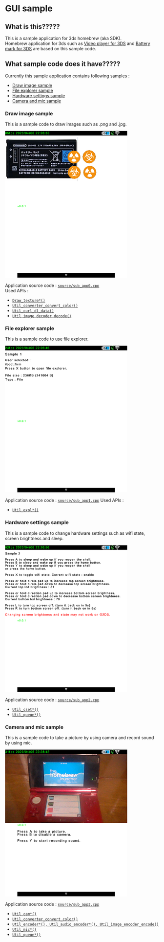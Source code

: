 # GUI sample

## What is this?????
This is a sample application for 3ds homebrew (aka SDK). \
Homebrew application for 3ds such as [Video player for 3DS](https://github.com/Core-2-Extreme/Video_player_for_3DS) and [Battery mark for 3DS](https://github.com/Core-2-Extreme/Battery_mark_for_3DS) are based on this sample code.

## What sample code does it have?????
Currently this sample application contains following samples : 
* [Draw image sample](https://github.com/Core-2-Extreme/GUI_sample#draw-image-sample)
* [File explorer sample](https://github.com/Core-2-Extreme/GUI_sample#file-explorer-sample)
* [Hardware settings sample](https://github.com/Core-2-Extreme/GUI_sample#hardware-settings-sample)
* [Camera and mic sample](https://github.com/Core-2-Extreme/GUI_sample#camera-and-mic-sample)

### Draw image sample
This is a sample code to draw images such as .png and .jpg.

<img src="https://raw.githubusercontent.com/Core-2-Extreme/GUI_sample/main/screenshots/sample_app_0.png" width="400" height="480">

Application source code : [`source/sub_app0.cpp`](https://github.com/Core-2-Extreme/GUI_sample/blob/main/source/sub_app0.cpp) \
Used APIs : 
* [`Draw_texture*()`](https://github.com/Core-2-Extreme/GUI_sample/blob/main/include/system/draw/draw.hpp)
* [`Util_converter_convert_color()`](https://github.com/Core-2-Extreme/GUI_sample/blob/main/include/system/util/converter.hpp)
* [`Util_curl_dl_data()`](https://github.com/Core-2-Extreme/GUI_sample/blob/main/include/system/util/curl.hpp)
* [`Util_image_decoder_decode()`](https://github.com/Core-2-Extreme/GUI_sample/blob/main/include/system/util/decoder.hpp)

### File explorer sample
This is a sample code to use file explorer.

<img src="https://raw.githubusercontent.com/Core-2-Extreme/GUI_sample/main/screenshots/sample_app_1.png" width="400" height="480">

Application source code : [`source/sub_app1.cpp`](https://github.com/Core-2-Extreme/GUI_sample/blob/main/source/sub_app1.cpp)
Used APIs : 
* [`Util_expl*()`](https://github.com/Core-2-Extreme/GUI_sample/blob/main/include/system/util/explorer.hpp)

### Hardware settings sample
This is a sample code to change hardware settings such as wifi state, screen brightness and sleep.

<img src="https://raw.githubusercontent.com/Core-2-Extreme/GUI_sample/main/screenshots/sample_app_2.png" width="400" height="480">

Application source code : [`source/sub_app2.cpp`](https://github.com/Core-2-Extreme/GUI_sample/blob/main/source/sub_app2.cpp)
* [`Util_cset*()`](https://github.com/Core-2-Extreme/GUI_sample/blob/main/include/system/util/change_setting.hpp)
* [`Util_queue*()`](https://github.com/Core-2-Extreme/GUI_sample/blob/main/include/system/util/queue.hpp)

### Camera and mic sample
This is a sample code to take a picture by using camera and record sound by using mic.

<img src="https://raw.githubusercontent.com/Core-2-Extreme/GUI_sample/main/screenshots/sample_app_3.png" width="400" height="480">

Application source code : [`source/sub_app3.cpp`](https://github.com/Core-2-Extreme/GUI_sample/blob/main/source/sub_app3.cpp)
* [`Util_cam*()`](https://github.com/Core-2-Extreme/GUI_sample/blob/main/include/system/util/camera.hpp)
* [`Util_converter_convert_color()`](https://github.com/Core-2-Extreme/GUI_sample/blob/main/include/system/util/converter.hpp)
* [`Util_encoder*(), Util_audio_encoder*(), Util_image_encoder_encode()`](https://github.com/Core-2-Extreme/GUI_sample/blob/main/include/system/util/encoder.hpp)
* [`Util_mic*()`](https://github.com/Core-2-Extreme/GUI_sample/blob/main/include/system/util/mic.hpp)
* [`Util_queue*()`](https://github.com/Core-2-Extreme/GUI_sample/blob/main/include/system/util/queue.hpp)
